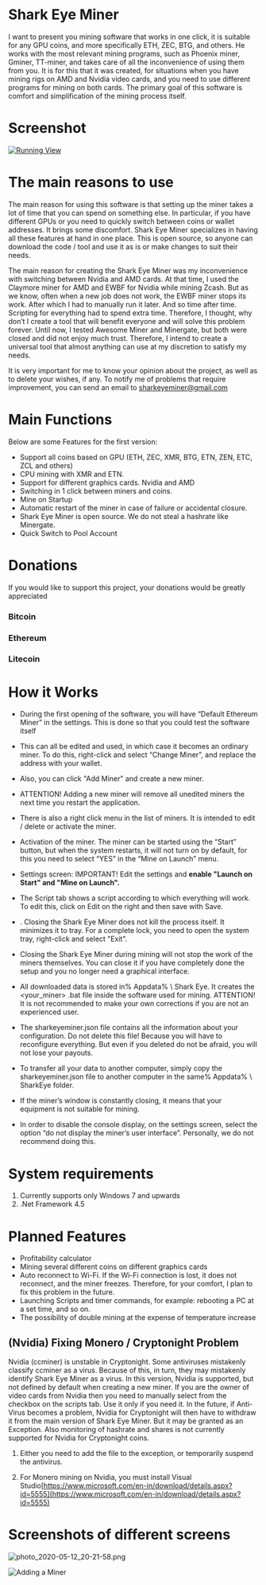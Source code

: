# Shark Eye Miner

I want to present you mining software that works in one click, it is suitable for any GPU coins, and more specifically ETH, ZEC, BTG, and others. He works with the most relevant mining programs, such as Phoenix miner, Gminer, TT-miner, and takes care of all the inconvenience of using them from you. It is for this that it was created, for situations when you have mining rigs on AMD and Nvidia video cards, and you need to use different programs for mining on both cards. The primary goal of this software is comfort and simplification of the mining process itself.




# Screenshot


[![Running View](https://github.com/sharkeyeminer/sharkeyeminer/blob/master/Screenshots/photo_2020-05-12_20-21-41.png?raw=true)](https://github.com/sharkeyeminer/sharkeyeminer/blob/master/Screenshots/photo_2020-05-12_20-21-41.png?raw=true)
# [](https://github.com/sharkeyeminer/sharkeyeminerr#the-reasons-to-use)The main reasons to use



The main reason for using this software is that setting up the miner takes a lot of time that you can spend on something else. In particular, if you have different GPUs or you need to quickly switch between coins or wallet addresses. It brings some discomfort. Shark Eye Miner specializes in having all these features at hand in one place. This is open source, so anyone can download the code / tool and use it as is or make changes to suit their needs.

The main reason for creating the Shark Eye Miner was my inconvenience with switching between Nvidia and AMD cards. At that time, I used the Claymore miner for AMD and EWBF for Nvidia while mining Zcash. But as we know, often when a new job does not work, the EWBF miner stops its work. After which I had to manually run it later. And so time after time. Scripting for everything had to spend extra time. Therefore, I thought, why don’t I create a tool that will benefit everyone and will solve this problem forever.
Until now, I tested Awesome Miner and Minergate, but both were closed and did not enjoy much trust. Therefore, I intend to create a universal tool that almost anything can use at my discretion to satisfy my needs.

It is very important for me to know your opinion about the project, as well as to delete your wishes, if any. To notify me of problems that require improvement, you can send an email to sharkeyeminer@gmail.com


# [](https://github.com/sharkeyeminer/sharkeyeminer#main-functions)Main Functions

 Below are some Features for the first version:

- Support all coins based on GPU (ETH, ZEC, XMR, BTG, ETN, ZEN, ETC, ZCL and others)
- CPU mining with XMR and ETN.
- Support for different graphics cards. Nvidia and AMD
-  Switching in 1 click between miners and coins.
- Mine on Startup
-  Automatic restart of the miner in case of failure or accidental closure.
- Shark Eye Miner is open source. We do not steal a hashrate like Minergate.
- Quick Switch to Pool Account


# [](https://github.com/sharkeyeminer/sharkeyeminer#donations)Donations

If you would like to support this project, your donations would be greatly appreciated

### [](https://github.com/sharkeyeminer/sharkeyeminer#bitcoin)Bitcoin



### [](https://github.com/sharkeyeminer/sharkeyeminer#ethereum)Ethereum


### [](https://github.com/sharkeyeminer/sharkeyeminer#litecoin)Litecoin



# [](https://github.com/sharkeyeminer/sharkeyeminer#how-to-works)How it Works


-    During the first opening of the software, you will have “Default Ethereum Miner” in the settings. This is done so that you could test the software itself

-    This can all be edited and used, in which case it becomes an ordinary miner. To do this, right-click and select “Change Miner”, and replace the address with your wallet.

-    Also, you can click "Add Miner" and create a new miner.

-   ATTENTION! Adding a new miner will remove all unedited miners the next time you restart the application.

-   There is also a right click menu in the list of miners. It is intended to edit / delete or activate the miner.

-   Activation of the miner. The miner can be started using the “Start” button, but when the system restarts, it will not turn on by default, for this you need to select “YES” in the “Mine on Launch” menu.

-  Settings screen: IMPORTANT! Edit the settings and **enable "Launch on Start" and "Mine on Launch".**

-  The Script tab shows a script according to which everything will work. To edit this, click on Edit on the right and then save with Save.

-   . Closing the Shark Eye Miner does not kill the process itself. It minimizes it to tray. For a complete lock, you need to open the system tray, right-click and select "Exit".

-   Closing the Shark Eye Miner during mining will not stop the work of the miners themselves. You can close it if you have completely done the setup and you no longer need a graphical interface.

-   All downloaded data is stored in% Appdata% \ Shark Eye. It creates the <your_miner> .bat file inside the software used for mining. ATTENTION! It is not recommended to make your own corrections if you are not an experienced user. 

-   The sharkeyeminer.json file contains all the information about your configuration. Do not delete this file! Because you will have to reconfigure everything. But even if you deleted do not be afraid, you will not lose your payouts.

-  To transfer all your data to another computer, simply copy the sharkeyeminer.json file to another computer in the same% Appdata% \ SharkEye folder.

-    If the miner’s window is constantly closing, it means that your equipment is not suitable for mining.

-   In order to disable the console display, on the settings screen, select the option “do not display the miner’s user interface”. Personally, we do not recommend doing this.

# [](https://github.com/sharkeyeminer/sharkeyeminer#system-requirements)System requirements

1.  Currently supports only Windows 7 and upwards
2.  .Net Framework 4.5

# [](https://github.com/sharkeyeminer/sharkeyeminer#planned-features)Planned Features

-   Profitability calculator
-   Mining several different coins on different graphics cards
-   Auto reconnect to Wi-Fi. If the Wi-Fi connection is lost, it does not reconnect, and the miner freezes. Therefore, for your comfort, I plan to fix this problem in the future.
-   Launching Scripts and timer commands, for example: rebooting a PC at a set time, and so on. 
-   The possibility of double mining at the expense of temperature increase



## [](https://github.com/sharkeyeminer/sharkeyeminer#nvidia-fixing-monero-cryptonght-problem)(Nvidia) Fixing Monero / Cryptonight Problem

Nvidia (ccminer) is unstable in Cryptonight.
Some antiviruses mistakenly classify ccminer as a virus. Because of this, in turn, they may mistakenly identify Shark Eye Miner as a virus. In this version, Nvidia is supported, but not defined by default when creating a new miner. If you are the owner of video cards from Nvidia then you need to manually select from the checkbox on the scripts tab. Use it only if you need it. In the future, if Anti-Virus becomes a problem, Nvidia for Cryptonight will then have to withdraw it from the main version of Shark Eye Miner. But it may be granted as an Exception. Also monitoring of hashrate and shares is not currently supported for Nvidia for Cryptonight coins.

1.  Either you need to add the file to the exception, or temporarily suspend the antivirus.

2.  For Monero mining on Nvidia, you must install Visual Studio[https://www.microsoft.com/en-in/download/details.aspx?id=5555](https://www.microsoft.com/en-in/download/details.aspx?id=5555)

# [](https://github.com/sharkeyeminer/sharkeyeminer#screenshots-of-different-screens)Screenshots of different screens



![[photo_2020-05-12_20-21-58.png](https://github.com/sharkeyeminer/sharkeyeminer/blob/master/Screenshots/photo_2020-05-12_20-21-58.png "photo_2020-05-12_20-21-58.png")](https://github.com/sharkeyeminer/sharkeyeminer/blob/master/Screenshots/photo_2020-05-12_20-21-58.png?raw=true)



![Adding a Miner](https://github.com/sharkeyeminer/sharkeyeminer/blob/master/Screenshots/photo_2020-05-12_20-21-54.png?raw=true)

